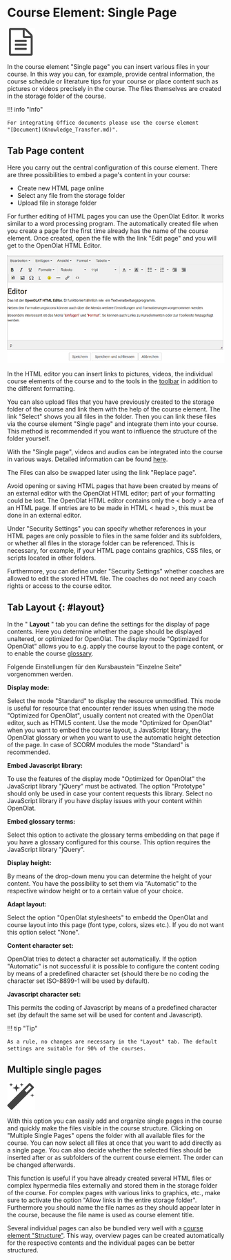# Course Element: Single Page


![single page icon](assets/single_page_icon.png)

In the course element "Single page" you can insert various files in your
course. In this way you can, for example, provide central information, the course schedule or literature tips for your course or place content such as pictures or videos precisely in the course. The files themselves are created in the storage folder of the course.

!!! info "Info"

    For integrating Office documents please use the course element
    "[Document](Knowledge_Transfer.md)".

  

## Tab Page content

Here you carry out the central configuration of this course element. There are three possibilities to embed a page's content in your course:

  * Create new HTML page online
  * Select any file from the storage folder
  * Upload file in storage folder

For further editing of HTML pages you can use the OpenOlat Editor. It works
similar to a word processing program. The automatically created file when you create a page for the first time already has the name of the course element. Once created, open the file with the link "Edit page" and you will
get to the OpenOlat HTML Editor.

![html editor](assets/html_editor.png)

In the HTML editor you can insert links to pictures, videos, the individual
course elements of the course and to the tools in the
[toolbar](../course_create/Using_additional_Course_Editor_Tools.md) in addition to the
different formatting.

You can also upload files that you have previously created to the storage
folder of the course and link them with the help of the course element. The link "Select" shows you all files in the folder. Then you can link these
files via the course element "Single page" and integrate them into your
course. This method is recommended if you want to influence the structure of
the folder yourself.

With the "Single page", videos and audios can be integrated into the course in
various ways. Detailed information can be found
[here](../resource_video/Single_Page_Add_edit_video.md).

The Files can also be swapped later using the link "Replace page".

Avoid opening or saving HTML pages that have been created by means of an
external editor with the OpenOlat HTML editor; part of your formatting could
be lost. The OpenOlat HTML editor contains only the < body > area of an HTML
page. If entries are to be made in HTML < head >, this must be done in an external editor.

Under "Security Settings" you can specify whether references in your HTML
pages are only possible to files in the same folder and its subfolders, or
whether all files in the storage folder can be referenced. This is necessary,
for example, if your HTML page contains graphics, CSS files, or scripts
located in other folders.

Furthermore, you can define under "Security Settings" whether coaches are
allowed to edit the stored HTML file. The coaches do not need any coach rights
or access to the course editor.

## Tab Layout {: #layout}

In the " **Layout** " tab you can define the settings for the display of page
contents. Here you determine whether the page should be displayed unaltered,
or optimized for OpenOlat. The display mode "Optimized for OpenOlat" allows
you to e.g. apply the course layout to the page content, or to enable the
course [glossary](../course_operation/Using_Additional_Course_Features.md#glossary).

Folgende Einstellungen für den Kursbaustein "Einzelne Seite" vorgenommen werden.  


**Display mode:** 

Select the mode "Standard" to display the resource
unmodified. This mode is useful for resource that encounter render issues when
using the mode "Optimized for OpenOlat", usually content not created with the
OpenOlat editor, such as HTML5 content. Use the mode "Optimized for OpenOlat"
when you want to embed the course layout, a JavaScript library, the OpenOlat
glossary or when you want to use the automatic height detection of the page.
In case of SCORM modules the mode "Standard" is recommended.

 **Embed Javascript library:**
  
To use the features of the display mode
"Optimized for OpenOlat" the JavaScript library "jQuery" must be activated.
The option "Prototype" should only be used in case your content requests this
library. Select no JavaScript library if you have display issues with your
content within OpenOlat.

 **Embed glossary terms:** 

Select this option to activate the glossary terms
embedding on that page if you have a glossary configured for this course. This
option requires the JavaScript library "jQuery".

 **Display height:** 

By means of the drop-down menu you can determine the
height of your content. You have the possibility to set them via "Automatic"
to the respective window height or to a certain value of your choice.

 **Adapt layout:** 

Select the option "OpenOlat stylesheets" to embedd the
OpenOlat and course layout into this page (font type, colors, sizes etc.). If you do not want this option select "None".

**Content character set:** 

OpenOlat tries to detect a character set
automatically. If the option "Automatic" is not successful it is possible to
configure the content coding by means of a predefined character set (should
there be no coding the character set ISO-8899-1 will be used by default).

**Javascript character set:** 

This permits the coding of Javascript by means
of a predefined character set (by default the same set will be used for
content and Javascript).

  

!!! tip "Tip"

    As a rule, no changes are necessary in the "Layout" tab. The default settings are suitable for 90% of the courses.

## Multiple single pages

![wizard icon](assets/wizard_434343_64.png)

With this option you can easily add and organize single pages in the course
and quickly make the files visible in the course structure. Clicking on
"Multiple Single Pages" opens the folder with all available files for the
course. You can now select all files at once that you want to add directly as
a single page. You can also decide whether the selected files should be
inserted after or as subfolders of the current course element. The order can
be changed afterwards.

This function is useful if you have already created several HTML files or
complex hypermedia files externally and stored them in the storage folder of
the course. For complex pages with various links to graphics, etc., make sure
to activate the option "Allow links in the entire storage folder". Furthermore
you should name the file names as they should appear later in the course,
because the file name is used as course element title.

Several individual pages can also be bundled very well with a [course element "Structure"](Course_Element_Structure.md). This way, overview pages
can be created automatically for the respective contents and the individual
pages can be better structured.

